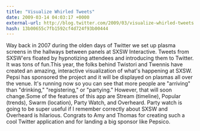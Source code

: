 ```yaml
---
title: "Visualize Whirled Tweets"
date: 2009-03-14 04:03:17 +0000
external-url: http://blog.twitter.com/2009/03/visualize-whirled-tweets.html
hash: 13b00655c7fb1592cf4d724f93b00444
---
```


Way back in 2007 during the olden days of Twitter we set up plasma screens in the hallways between panels at SXSW Interactive. Tweets from SXSW'ers floated by hypnotizing attendees and introducing them to Twitter. It was tons of fun.This year, the folks behind Twistori and Twennis have created an amazing, interactive visualization of what's happening at SXSW. Pepsi has sponsored the project and it will be displayed on plasmas all over the venue. It's running now so you can see that more people are "arriving" than "drinking," "registering," or "partying." However, that will soon change.Some of the features of this app are Stream (timeline), Popular (trends), Swarm (location), Party Watch, and Overheard. Party watch is going to be super useful if I remember correctly about SXSW and Overheard is hilarious. Congrats to Amy and Thomas for creating such a cool Twitter application and for landing a big sponsor like Pepsico.
